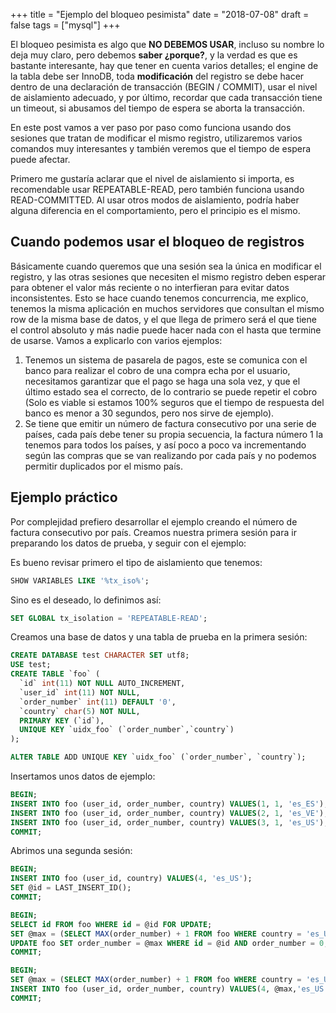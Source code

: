 +++
title = "Ejemplo del bloqueo pesimista"
date = "2018-07-08"
draft = false
tags = ["mysql"]
+++

El bloqueo pesimista es algo que **NO DEBEMOS USAR**, incluso su nombre lo deja muy claro, pero debemos **saber ¿porque?**, y la verdad es que es bastante interesante, hay que tener en cuenta varios detalles; el engine de la tabla debe ser InnoDB, toda **modificación** del registro se debe hacer dentro de una declaración de transacción (BEGIN / COMMIT), usar el nivel de aislamiento adecuado, y por último, recordar que cada transacción tiene un timeout, si abusamos del tiempo de espera se aborta la transacción.

En este post vamos a ver paso por paso como funciona usando dos sesiones que tratan de modificar el mismo registro, utilizaremos varios comandos muy interesantes y también veremos que el tiempo de espera puede afectar.

Primero me gustaría aclarar que el nivel de aislamiento si importa, es recomendable usar REPEATABLE-READ, pero también funciona usando READ-COMMITTED. Al usar otros modos de aislamiento, podría haber alguna diferencia en el comportamiento, pero el principio es el mismo.

## Cuando podemos usar el bloqueo de registros

Básicamente cuando queremos que una sesión sea la única en modificar el registro, y las otras sesiones que necesiten el mismo registro deben esperar para obtener el valor más reciente o no interfieran para evitar datos inconsistentes. Esto se hace cuando tenemos concurrencia, me explico, tenemos la misma aplicación en muchos servidores que consultan el mismo row de la misma base de datos, y el que llega de primero será el que tiene el control absoluto y más nadie puede hacer nada con el hasta que termine de usarse. Vamos a explicarlo con varios ejemplos:

1. Tenemos un sistema de pasarela de pagos, este se comunica con el banco para realizar el cobro de una compra echa por el usuario, necesitamos garantizar que el pago se haga una sola vez, y que el último estado sea el correcto, de lo contrario se puede repetir el cobro (Solo es viable si estamos 100% seguros que el tiempo de respuesta del banco es menor a 30 segundos, pero nos sirve de ejemplo).
2. Se tiene que emitir un número de factura consecutivo por una serie de países, cada país debe tener su propia secuencia, la factura número 1 la tenemos para todos los países, y así poco a poco va incrementando según las compras que se van realizando por cada país y no podemos permitir duplicados por el mismo país.

## Ejemplo práctico

Por complejidad prefiero desarrollar el ejemplo creando el número de factura consecutivo por país. Creamos nuestra primera sesión para ir preparando los datos de prueba, y seguir con el ejemplo:

Es bueno revisar primero el tipo de aislamiento que tenemos:

```SQL
SHOW VARIABLES LIKE '%tx_iso%';
```

Sino es el deseado, lo definimos así:

```SQL
SET GLOBAL tx_isolation = 'REPEATABLE-READ';
```

Creamos una base de datos y una tabla de prueba en la primera sesión:

```SQL
CREATE DATABASE test CHARACTER SET utf8;
USE test;
CREATE TABLE `foo` (
  `id` int(11) NOT NULL AUTO_INCREMENT,
  `user_id` int(11) NOT NULL,
  `order_number` int(11) DEFAULT '0',
  `country` char(5) NOT NULL,
  PRIMARY KEY (`id`),
  UNIQUE KEY `uidx_foo` (`order_number`,`country`)
);

ALTER TABLE ADD UNIQUE KEY `uidx_foo` (`order_number`, `country`);
```

Insertamos unos datos de ejemplo:

```SQL
BEGIN;
INSERT INTO foo (user_id, order_number, country) VALUES(1, 1, 'es_ES');
INSERT INTO foo (user_id, order_number, country) VALUES(2, 1, 'es_VE');
INSERT INTO foo (user_id, order_number, country) VALUES(3, 1, 'es_US');
COMMIT;
```

Abrimos una segunda sesión:

```SQL
BEGIN;
INSERT INTO foo (user_id, country) VALUES(4, 'es_US');
SET @id = LAST_INSERT_ID();
COMMIT;

BEGIN;
SELECT id FROM foo WHERE id = @id FOR UPDATE;
SET @max = (SELECT MAX(order_number) + 1 FROM foo WHERE country = 'es_US');
UPDATE foo SET order_number = @max WHERE id = @id AND order_number = 0;
COMMIT;
```

```SQL
BEGIN;
SET @max = (SELECT MAX(order_number) + 1 FROM foo WHERE country = 'es_US');
INSERT INTO foo (user_id, order_number, country) VALUES(4, @max,'es_US');
COMMIT;
```
